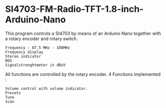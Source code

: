 # SI4703-FM-Radio-TFT-1.8-inch-Arduino-Nano
This program controls a SI4703 by means of an Arduino Nano together with a rotary encoder and rotary switch.

    Frequency : 87.5 MHz - 108MHz
    Frequency display
    Stereo indicator
    RDS
    Signalstrenghtmeter in dBuV

All functions are controlled by the rotary encoder.
4 Functions implemented :

    Volume control with volume indicator.
    Presets
    Tune 
    Scan
    
    
    
